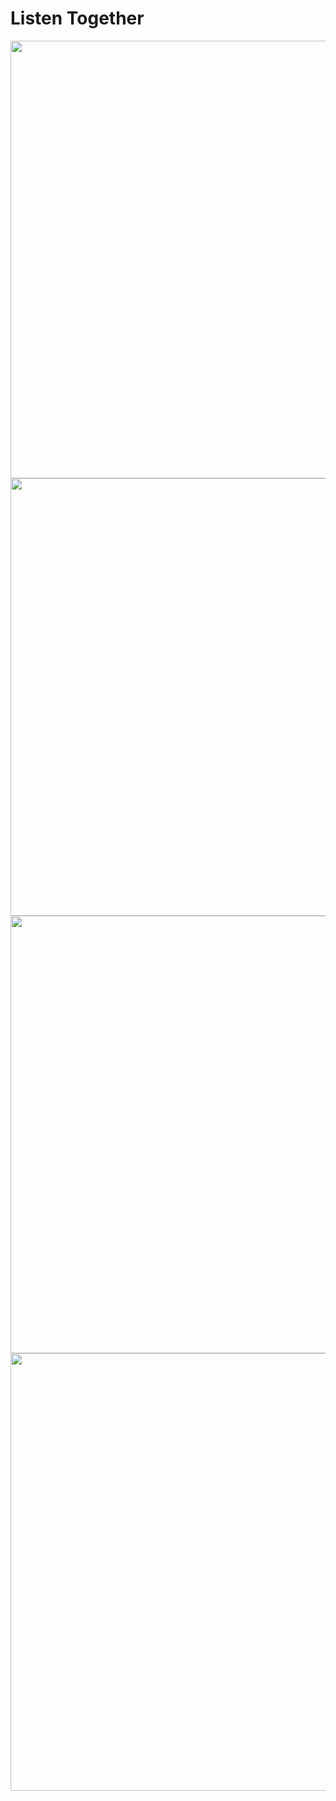 # Listen Together


<img src="https://i.imgur.com/eTuMnuN.png" width="700"/>


<img src="https://i.imgur.com/W9zSR9H.png" width="700"/>


<img src="https://i.imgur.com/Z2ABI4F.png" width="700"/>


<img src="https://i.imgur.com/YT7XhuP.png" width="700"/>

